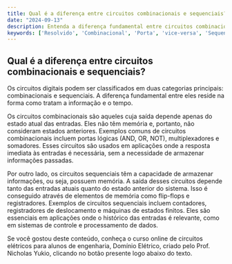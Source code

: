 ```yaml
---
title: Qual é a diferença entre circuitos combinacionais e sequenciais?
date: "2024-09-13"
description: Entenda a diferença fundamental entre circuitos combinacionais e sequenciais no contexto de circuitos digitais.
keywords: ['Resolvido', 'Combinacional', 'Porta', 'vice-versa', 'Sequencial', 'Flip-flop', 'Numeração']
---
```


## Qual é a diferença entre circuitos combinacionais e sequenciais?

Os circuitos digitais podem ser classificados em duas categorias principais: combinacionais e sequenciais. A diferença fundamental entre eles reside na forma como tratam a informação e o tempo.

Os circuitos combinacionais são aqueles cuja saída depende apenas do estado atual das entradas. Eles não têm memória e, portanto, não consideram estados anteriores. Exemplos comuns de circuitos combinacionais incluem portas lógicas (AND, OR, NOT), multiplexadores e somadores. Esses circuitos são usados em aplicações onde a resposta imediata às entradas é necessária, sem a necessidade de armazenar informações passadas.

Por outro lado, os circuitos sequenciais têm a capacidade de armazenar informações, ou seja, possuem memória. A saída desses circuitos depende tanto das entradas atuais quanto do estado anterior do sistema. Isso é conseguido através de elementos de memória como flip-flops e registradores. Exemplos de circuitos sequenciais incluem contadores, registradores de deslocamento e máquinas de estados finitos. Eles são essenciais em aplicações onde o histórico das entradas é relevante, como em sistemas de controle e processamento de dados.

Se você gostou deste conteúdo, conheça o curso online de circuitos elétricos para alunos de engenharia, Domínio Elétrico, criado pelo Prof. Nicholas Yukio, clicando no botão presente logo abaixo do texto.